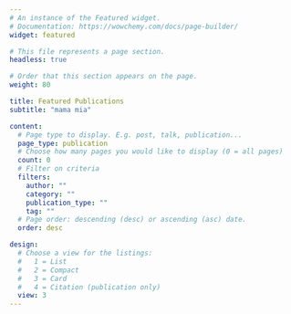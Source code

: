 ```yaml
---
# An instance of the Featured widget.
# Documentation: https://wowchemy.com/docs/page-builder/
widget: featured

# This file represents a page section.
headless: true

# Order that this section appears on the page.
weight: 80

title: Featured Publications
subtitle: "mama mia"

content:
  # Page type to display. E.g. post, talk, publication...
  page_type: publication
  # Choose how many pages you would like to display (0 = all pages)
  count: 0
  # Filter on criteria
  filters:
    author: ""
    category: ""
    publication_type: ""
    tag: ""
  # Page order: descending (desc) or ascending (asc) date.
  order: desc

design:
  # Choose a view for the listings:
  #   1 = List
  #   2 = Compact
  #   3 = Card
  #   4 = Citation (publication only)
  view: 3
---
```

